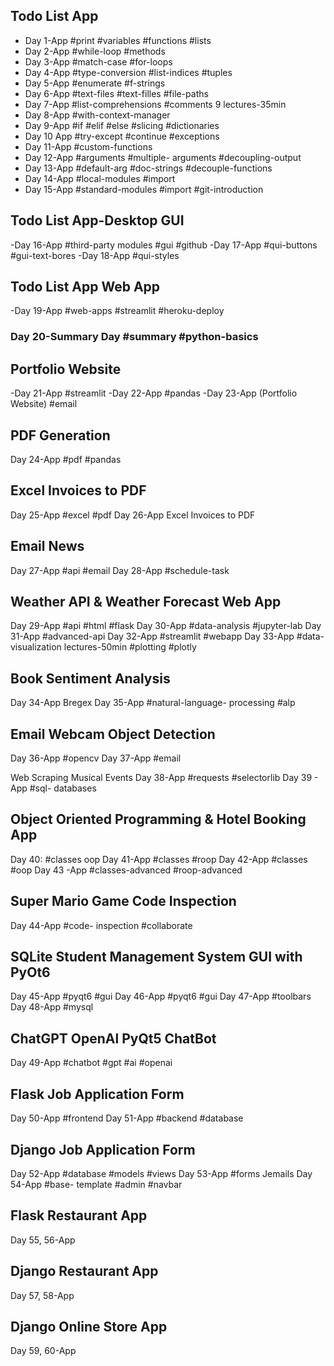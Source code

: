 ## Todo List App
- Day 1-App #print #variables #functions #lists
- Day 2-App #while-loop #methods
- Day 3-App #match-case #for-loops
- Day 4-App #type-conversion #list-indices #tuples
- Day 5-App #enumerate #f-strings
- Day 6-App #text-files #text-filles #file-paths
- Day 7-App #list-comprehensions #comments 9 lectures-35min
- Day 8-App #with-context-manager
- Day 9-App #if #elif #else #slicing #dictionaries
- Day 10 App #try-except #continue #exceptions
- Day 11-App #custom-functions
- Day 12-App #arguments #multiple- arguments #decoupling-output
- Day 13-App #default-arg #doc-strings #decouple-functions
- Day 14-App #local-modules #import
- Day 15-App #standard-modules #import #git-introduction

## Todo List App-Desktop GUI
-Day 16-App #third-party modules #gui #github
-Day 17-App #qui-buttons #gui-text-bores
-Day 18-App #qui-styles

## Todo List App Web App
-Day 19-App  #web-apps #streamlit #heroku-deploy

### Day 20-Summary Day #summary #python-basics

## Portfolio Website
-Day 21-App #streamlit
-Day 22-App #pandas
-Day 23-App (Portfolio Website) #email

## PDF Generation
Day 24-App #pdf #pandas

## Excel Invoices to PDF
Day 25-App #excel #pdf
Day 26-App Excel Invoices to PDF

## Email News
Day 27-App #api #email
Day 28-App #schedule-task

## Weather API & Weather Forecast Web App
Day 29-App #api #html #flask
Day 30-App  #data-analysis #jupyter-lab
Day 31-App #advanced-api
Day 32-App #streamlit #webapp
Day 33-App #data-visualization lectures-50min #plotting #plotly

## Book Sentiment Analysis
Day 34-App Bregex
Day 35-App #natural-language- processing #alp

## Email Webcam Object Detection
Day 36-App #opencv
Day 37-App #email

Web Scraping Musical Events
Day 38-App  #requests #selectorlib
Day 39 - App #sql- databases

## Object Oriented Programming & Hotel Booking App
Day 40:  #classes oop
Day 41-App #classes #roop
Day 42-App #classes #oop
Day 43 -App #classes-advanced #roop-advanced

## Super Mario Game Code Inspection
Day 44-App #code- inspection #collaborate

## SQLite Student Management System GUI with PyOt6
Day 45-App #pyqt6 #gui
Day 46-App #pyqt6 #gui
Day 47-App #toolbars
Day 48-App #mysql

## ChatGPT OpenAl PyQt5 ChatBot
Day 49-App #chatbot #gpt #ai #openai

## Flask Job Application Form
Day 50-App #frontend
Day 51-App #backend #database
## Django Job Application Form
Day 52-App #database #models #views
Day 53-App #forms Jemails
Day 54-App #base- template #admin #navbar

## Flask Restaurant App
Day 55, 56-App 
## Django Restaurant App
Day 57, 58-App

## Django Online Store App
Day 59, 60-App 

